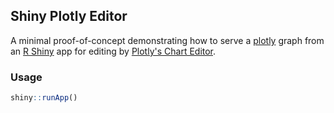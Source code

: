 ## Shiny Plotly Editor

A minimal proof-of-concept demonstrating how to serve a [plotly](https://github.com/plotly/plotly.R) graph from an [R Shiny](https://shiny.rstudio.com/) app for editing by [Plotly's Chart Editor](https://github.com/plotly/react-chart-editor).

### Usage

``` r
shiny::runApp()
```
